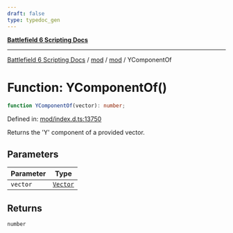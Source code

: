 ```yaml
---
draft: false
type: typedoc_gen
---
```


[**Battlefield 6 Scripting Docs**](../../../_index.md)

***

[Battlefield 6 Scripting Docs](../../../_index.md) / [mod](../../_index.md) / [mod](../_index.md) / YComponentOf

# Function: YComponentOf()

```ts
function YComponentOf(vector): number;
```

Defined in: [mod/index.d.ts:13750](https://github.com/battlefield-portal-community/portal-docs/blob/6d87e21c5922a3efb03c634dbe98e5fe6e797672/generators/santiago/mod/index.d.ts#L13750)

Returns the 'Y' component of a provided vector.

## Parameters

| Parameter | Type |
| ------ | ------ |
| `vector` | [`Vector`](../Vector/_index.md) |

## Returns

`number`
